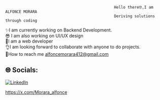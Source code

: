                                                     Hello there🤓,I am ALFONCE MORARA
                                                    Deriving solutions through coding  
 ✨I am currently working on Backend Development.<br>😎 I am also working on UI/UX design<br>🦈I am a web developer<br>👌I am looking forward to collaborate with anyone to do projects.<br>📃How to reach me alfoncemorara412@gmail.com<br>


## 🌐 Socials:
[![LinkedIn](https://img.shields.io/badge/LinkedIn-%230077B5.svg?logo=linkedin&logoColor=white)](https://linkedin.com/in/https://www.linkedin.com/in/alphonce-morara/) 


https://x.com/Morara_alfonce
